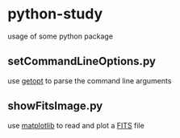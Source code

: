 # python-study
usage of some python package

## setCommandLineOptions.py
use [getopt](https://docs.python.org/2/library/getopt.html) to parse the command line arguments

## showFitsImage.py
use [matplotlib](http://matplotlib.org/contents.html) to read and plot a [FITS](http://docs.astropy.org/en/stable/io/fits/) file
